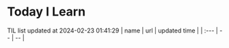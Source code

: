 # Today I Learn 
TIL list updated at 2024-02-23 01:41:29
| name | url | updated time |
| :--- | -- | -- |
